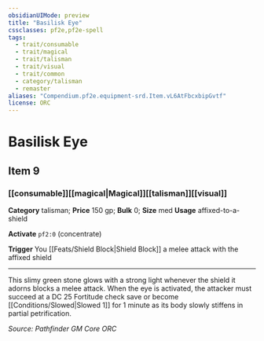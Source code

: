 ```yaml
---
obsidianUIMode: preview
title: "Basilisk Eye"
cssclasses: pf2e,pf2e-spell
tags:
  - trait/consumable
  - trait/magical
  - trait/talisman
  - trait/visual
  - trait/common
  - category/talisman
  - remaster
aliases: "Compendium.pf2e.equipment-srd.Item.vL6AtFbcxbipGvtf"
license: ORC
---
```

# Basilisk Eye
## Item 9
### [[consumable]][[magical|Magical]][[talisman]][[visual]]

**Category** talisman; 
**Price** 150 gp; 
**Bulk** 0; **Size** med
**Usage** affixed-to-a-shield

**Activate** `pf2:0` (concentrate)

**Trigger** You [[Feats/Shield Block|Shield Block]] a melee attack with the affixed shield

* * *

This slimy green stone glows with a strong light whenever the shield it adorns blocks a melee attack. When the eye is activated, the attacker must succeed at a DC 25 Fortitude check save or become [[Conditions/Slowed|Slowed 1]] for 1 minute as its body slowly stiffens in partial petrification.

*Source: Pathfinder GM Core*
*ORC*